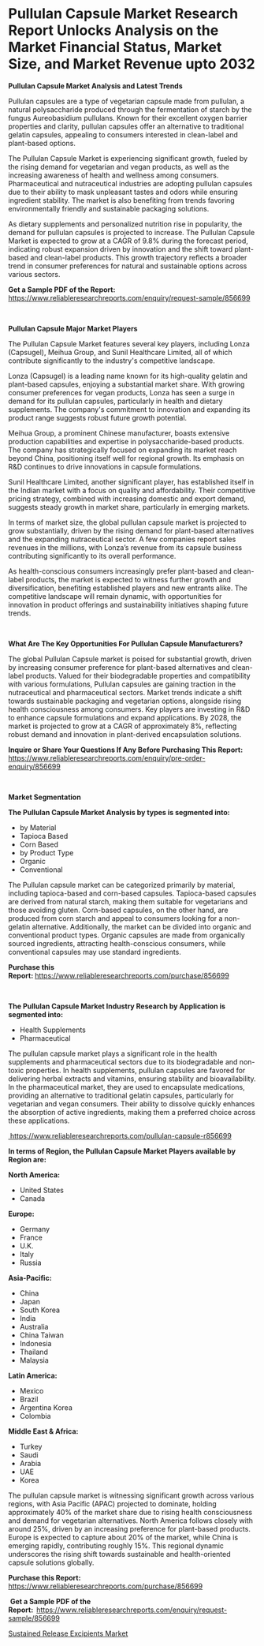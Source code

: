 <p><h1>Pullulan Capsule Market Research Report Unlocks Analysis on the Market Financial Status, Market Size, and Market Revenue upto 2032</h1></p><p><strong>Pullulan Capsule Market Analysis and Latest Trends</strong></p>
<p><p>Pullulan capsules are a type of vegetarian capsule made from pullulan, a natural polysaccharide produced through the fermentation of starch by the fungus Aureobasidium pullulans. Known for their excellent oxygen barrier properties and clarity, pullulan capsules offer an alternative to traditional gelatin capsules, appealing to consumers interested in clean-label and plant-based options.</p><p>The Pullulan Capsule Market is experiencing significant growth, fueled by the rising demand for vegetarian and vegan products, as well as the increasing awareness of health and wellness among consumers. Pharmaceutical and nutraceutical industries are adopting pullulan capsules due to their ability to mask unpleasant tastes and odors while ensuring ingredient stability. The market is also benefiting from trends favoring environmentally friendly and sustainable packaging solutions.</p><p>As dietary supplements and personalized nutrition rise in popularity, the demand for pullulan capsules is projected to increase. The Pullulan Capsule Market is expected to grow at a CAGR of 9.8% during the forecast period, indicating robust expansion driven by innovation and the shift toward plant-based and clean-label products. This growth trajectory reflects a broader trend in consumer preferences for natural and sustainable options across various sectors.</p></p>
<p><strong>Get a Sample PDF of the Report:&nbsp;</strong> <a href="https://www.reliableresearchreports.com/enquiry/request-sample/856699?utm_campaign=2042&utm_medium=2&utm_source=Github&utm_content=ia&utm_term=08032025&utm_id=pullulan-capsule">https://www.reliableresearchreports.com/enquiry/request-sample/856699</a></p>
<p>&nbsp;</p>
<p><strong>Pullulan Capsule Major Market Players</strong></p>
<p><p>The Pullulan Capsule Market features several key players, including Lonza (Capsugel), Meihua Group, and Sunil Healthcare Limited, all of which contribute significantly to the industry's competitive landscape. </p><p>Lonza (Capsugel) is a leading name known for its high-quality gelatin and plant-based capsules, enjoying a substantial market share. With growing consumer preferences for vegan products, Lonza has seen a surge in demand for its pullulan capsules, particularly in health and dietary supplements. The company's commitment to innovation and expanding its product range suggests robust future growth potential.</p><p>Meihua Group, a prominent Chinese manufacturer, boasts extensive production capabilities and expertise in polysaccharide-based products. The company has strategically focused on expanding its market reach beyond China, positioning itself well for regional growth. Its emphasis on R&D continues to drive innovations in capsule formulations.</p><p>Sunil Healthcare Limited, another significant player, has established itself in the Indian market with a focus on quality and affordability. Their competitive pricing strategy, combined with increasing domestic and export demand, suggests steady growth in market share, particularly in emerging markets.</p><p>In terms of market size, the global pullulan capsule market is projected to grow substantially, driven by the rising demand for plant-based alternatives and the expanding nutraceutical sector. A few companies report sales revenues in the millions, with Lonza’s revenue from its capsule business contributing significantly to its overall performance.</p><p>As health-conscious consumers increasingly prefer plant-based and clean-label products, the market is expected to witness further growth and diversification, benefiting established players and new entrants alike. The competitive landscape will remain dynamic, with opportunities for innovation in product offerings and sustainability initiatives shaping future trends.</p></p>
<p>&nbsp;</p>
<p><strong>What Are The Key Opportunities For Pullulan Capsule Manufacturers?</strong></p>
<p><p>The global Pullulan Capsule market is poised for substantial growth, driven by increasing consumer preference for plant-based alternatives and clean-label products. Valued for their biodegradable properties and compatibility with various formulations, Pullulan capsules are gaining traction in the nutraceutical and pharmaceutical sectors. Market trends indicate a shift towards sustainable packaging and vegetarian options, alongside rising health consciousness among consumers. Key players are investing in R&D to enhance capsule formulations and expand applications. By 2028, the market is projected to grow at a CAGR of approximately 8%, reflecting robust demand and innovation in plant-derived encapsulation solutions.</p></p>
<p><strong>Inquire or Share Your Questions If Any Before Purchasing This Report:</strong> <a href="https://www.reliableresearchreports.com/enquiry/pre-order-enquiry/856699?utm_campaign=2042&utm_medium=2&utm_source=Github&utm_content=ia&utm_term=08032025&utm_id=pullulan-capsule">https://www.reliableresearchreports.com/enquiry/pre-order-enquiry/856699</a></p>
<p>&nbsp;</p>
<p><strong>Market Segmentation</strong></p>
<p><strong>The Pullulan Capsule Market Analysis by types is segmented into:</strong></p>
<p><ul><li>by Material</li><li>Tapioca Based</li><li>Corn Based</li><li>by Product Type</li><li>Organic</li><li>Conventional</li></ul></p>
<p><p>The Pullulan capsule market can be categorized primarily by material, including tapioca-based and corn-based capsules. Tapioca-based capsules are derived from natural starch, making them suitable for vegetarians and those avoiding gluten. Corn-based capsules, on the other hand, are produced from corn starch and appeal to consumers looking for a non-gelatin alternative. Additionally, the market can be divided into organic and conventional product types. Organic capsules are made from organically sourced ingredients, attracting health-conscious consumers, while conventional capsules may use standard ingredients.</p></p>
<p><strong>Purchase this Report:&nbsp;</strong><a href="https://www.reliableresearchreports.com/purchase/856699?utm_campaign=2042&utm_medium=2&utm_source=Github&utm_content=ia&utm_term=08032025&utm_id=pullulan-capsule">https://www.reliableresearchreports.com/purchase/856699</a></p>
<p>&nbsp;</p>
<p><strong>The Pullulan Capsule Market Industry Research by Application is segmented into:</strong></p>
<p><ul><li>Health Supplements</li><li>Pharmaceutical</li></ul></p>
<p><p>The pullulan capsule market plays a significant role in the health supplements and pharmaceutical sectors due to its biodegradable and non-toxic properties. In health supplements, pullulan capsules are favored for delivering herbal extracts and vitamins, ensuring stability and bioavailability. In the pharmaceutical market, they are used to encapsulate medications, providing an alternative to traditional gelatin capsules, particularly for vegetarian and vegan consumers. Their ability to dissolve quickly enhances the absorption of active ingredients, making them a preferred choice across these applications.</p></p>
<p><a href="https://www.reliableresearchreports.com/pullulan-capsule-r856699?utm_campaign=2042&utm_medium=2&utm_source=Github&utm_content=ia&utm_term=08032025&utm_id=pullulan-capsule">&nbsp;https://www.reliableresearchreports.com/pullulan-capsule-r856699</a></p>
<p><strong>In terms of Region, the Pullulan Capsule Market Players available by Region are:</strong></p>
<p>
    <p> <strong> North America: </strong>
        <ul>
            <li>United States</li>
            <li>Canada</li>
        </ul>
        </p> 
    <p> <strong> Europe: </strong>
        <ul>
            <li>Germany</li>
            <li>France</li>
            <li>U.K.</li>
            <li>Italy</li>
            <li>Russia</li>
        </ul>
        </p> 
    <p> <strong> Asia-Pacific: </strong>
        <ul>
            <li>China</li>
            <li>Japan</li>
            <li>South Korea</li>
            <li>India</li>
            <li>Australia</li>
            <li>China Taiwan</li>
            <li>Indonesia</li>
            <li>Thailand</li>
            <li>Malaysia</li>
        </ul>
        </p> 
    <p> <strong> Latin America: </strong>
        <ul>
            <li>Mexico</li>
            <li>Brazil</li>
            <li>Argentina Korea</li>
            <li>Colombia</li>
        </ul>
        </p> 
    <p> <strong> Middle East & Africa: </strong>
        <ul>
            <li>Turkey</li>
            <li>Saudi</li>
            <li>Arabia</li>
            <li>UAE</li>
            <li>Korea</li>
        </ul>
    </p>
    </p>
<p><p>The pullulan capsule market is witnessing significant growth across various regions, with Asia Pacific (APAC) projected to dominate, holding approximately 40% of the market share due to rising health consciousness and demand for vegetarian alternatives. North America follows closely with around 25%, driven by an increasing preference for plant-based products. Europe is expected to capture about 20% of the market, while China is emerging rapidly, contributing roughly 15%. This regional dynamic underscores the rising shift towards sustainable and health-oriented capsule solutions globally.</p></p>
<p><strong>Purchase this Report: </strong><a href="https://www.reliableresearchreports.com/purchase/856699?utm_campaign=2042&utm_medium=2&utm_source=Github&utm_content=ia&utm_term=08032025&utm_id=pullulan-capsule">https://www.reliableresearchreports.com/purchase/856699</a></p>
<p>&nbsp;<strong>Get a Sample PDF of the Report:&nbsp;&nbsp;</strong><a href="https://www.reliableresearchreports.com/enquiry/request-sample/856699?utm_campaign=2042&utm_medium=2&utm_source=Github&utm_content=ia&utm_term=08032025&utm_id=pullulan-capsule">https://www.reliableresearchreports.com/enquiry/request-sample/856699</a></p>
<p><strong></strong></p>
<p><p><a href="https://github.com/lindaopodray/Market-Research-Report-List-1/blob/main/sustained-release-excipients-market.md?utm_campaign=2042&utm_medium=2&utm_source=Github&utm_content=ia&utm_term=08032025&utm_id=pullulan-capsule">Sustained Release Excipients Market</a></p></p>